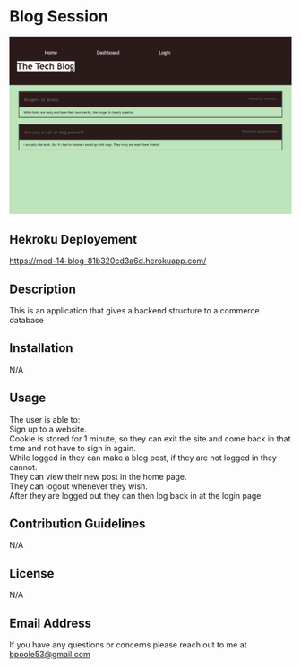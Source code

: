 # Blog Session

![Alt text](./assets/mod-14-screenshot.png)

## Hekroku Deployement
https://mod-14-blog-81b320cd3a6d.herokuapp.com/

## Description
This is an application that gives a backend structure to a commerce database

## Installation
N/A
    
## Usage
The user is able to: <br>
Sign up to a website. <br>
Cookie is stored for 1 minute, so they can exit the site and come back in that time and not have to sign in again. <br>
While logged in they can make a blog post, if they are not logged in they cannot. <br>
They can view their new post in the home page. <br>
They can logout whenever they wish. <br>
After they are logged out they can then log back in at the login page.
    
## Contribution Guidelines
N/A
    
## License
N/A
    
## Email Address
If you have any questions or concerns please reach out to me at bpoole53@gmail.com